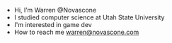 - Hi, I’m Warren @Novascone
- I studied computer science at Utah State University
- I'm interested in game dev
- How to reach me warren@novascone.com

<!---
Novascone/Novascone is a ✨ special ✨ repository because its `README.md` (this file) appears on your GitHub profile.
You can click the Preview link to take a look at your changes.
--->
